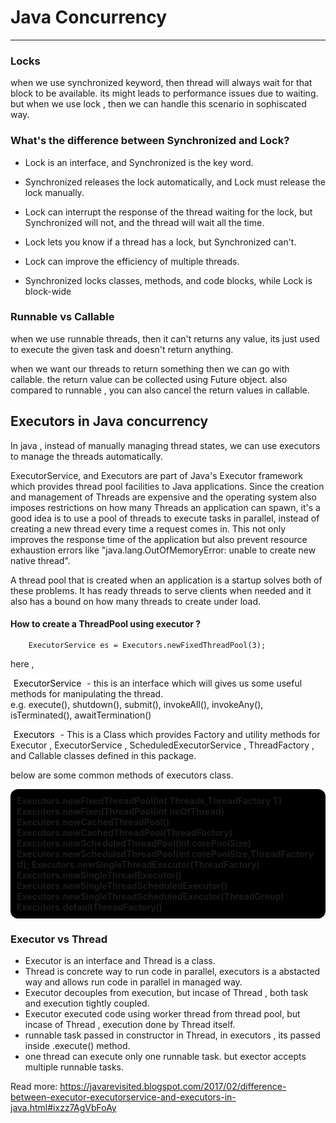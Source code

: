 # Java Concurrency

<hr/>

### Locks

when we use synchronized keyword, then thread will always wait for that block to be available. its might leads to performance issues due to waiting. but when we use lock , then we can handle this scenario in sophiscated way.

### What's the difference between Synchronized and Lock?

- Lock is an interface, and Synchronized is the key word.

- Synchronized releases the lock automatically, and Lock must release the lock manually.

- Lock can interrupt the response of the thread waiting for the lock, but Synchronized will not, and the thread will wait all the time.

-  Lock lets you know if a thread has a lock, but Synchronized can't.

- Lock can improve the efficiency of multiple threads.

- Synchronized locks classes, methods, and code blocks, while Lock is block-wide

### Runnable vs Callable

when we use runnable threads, then it can't returns any value, its just used to execute the given task and doesn't return anything.

when we want our threads to return something then we can go with callable. the return value can be collected using Future object.
also compared to runnable , you can also cancel the return values in callable.


## Executors in Java concurrency

In java , instead of manually managing thread states, we can use executors to manage the threads automatically.

ExecutorService, and Executors are part of Java's Executor framework which provides thread pool facilities to Java applications. Since the creation and management of Threads are expensive and the operating system also imposes restrictions on how many Threads an application can spawn, it's a good idea is to use a pool of threads to execute tasks in parallel, instead of creating a new thread every time a request comes in. This not only improves the response time of the application but also prevent resource exhaustion errors like "java.lang.OutOfMemoryError: unable to create new native thread".

A thread pool that is created when an application is a startup solves both of these problems. It has ready threads to serve clients when needed and it also has a bound on how many threads to create under load.


#### How to create a ThreadPool using executor ?

        ExecutorService es = Executors.newFixedThreadPool(3);

here ,  

<span style="background-color:white;color:black;padding:5px;margin-bottom:12px;border-radius:10px">ExecutorService</span> - this is an interface which will gives us some useful methods for manipulating the thread.  
e.g. execute(), shutdown(), submit(), invokeAll(), invokeAny(), isTerminated(), awaitTermination()

<span style="background-color:white;color:black;padding:5px;margin-bottom:12px;border-radius:10px">Executors</span> - This is a Class which provides Factory and utility methods for Executor , ExecutorService , ScheduledExecutorService , ThreadFactory , and Callable classes defined in this package.

below are some common methods of executors class.

<div style="background-color:black;padding:10px;border-radius:12px;font-weight:bold">
Executors.newFixedThreadPool(int Threads,ThreadFactory T)
Executors.newFixedThreadPool(int noOfThread)
Executors.newCachedThreadPool()
Executors.newCachedThreadPool(ThreadFactory)
Executors.newScheduledThreadPool(int corePoolSize)
Executors.newScheduledThreadPool(int corePoolSize,ThreadFactory tf);
Executors.newSingleThreadExecutor(ThreadFactory)
Executors.newSingleThreadExecutor()
Executors.newSingleThreadScheduledExecutor()
Executors.newSingleThreadScheduledExecutor(ThreadGroup)
Executors.defaultThreadFactory()
</div>

### Executor vs Thread

- Executor is an interface and Thread is a class.
- Thread is concrete way to run code in parallel, executors is a abstacted way and allows run code in parallel in managed way.
- Executor decouples from execution, but incase of Thread , both task and execution tightly coupled.
- Executor executed code using worker thread from thread pool, but incase of Thread , execution done by Thread itself.
- runnable task passed in constructor in Thread, in executors , its passed inside .execute() method.
- one thread can execute only one runnable task. but exector accepts multiple runnable tasks.


Read more: https://javarevisited.blogspot.com/2017/02/difference-between-executor-executorservice-and-executors-in-java.html#ixzz7AgVbFoAy

